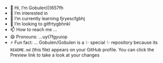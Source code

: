 - 👋 Hi, I’m Gobulen)))657fh
- 👀 I’m interested in 
- 🌱 I’m currently learning fjryescfgbhj
- 💞️ I’m looking to gitfrtygbhnkl
- 📫 How to reach me ...
- 😄 Pronouns: ...uyt7fgyuiop
- ⚡ Fun fact: ...
Gobulen/Gobulen is a ✨ special ✨ repository because its `README.md` (this file) appears on your GitHub profile.
You can click the Preview link to take a look at your changes
